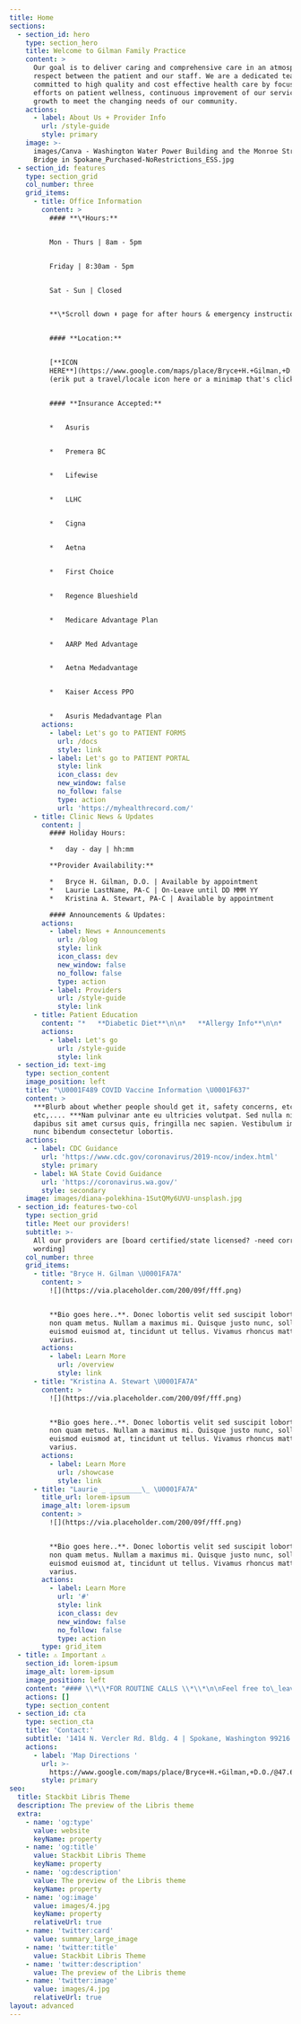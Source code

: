 ```yaml
---
title: Home
sections:
  - section_id: hero
    type: section_hero
    title: Welcome to Gilman Family Practice
    content: >
      Our goal is to deliver caring and comprehensive care in an atmosphere of
      respect between the patient and our staff. We are a dedicated team
      committed to high quality and cost effective health care by focusing our
      efforts on patient wellness, continuous improvement of our services and
      growth to meet the changing needs of our community.
    actions:
      - label: About Us + Provider Info
        url: /style-guide
        style: primary
    image: >-
      images/Canva - Washington Water Power Building and the Monroe Street
      Bridge in Spokane_Purchased-NoRestrictions_ESS.jpg
  - section_id: features
    type: section_grid
    col_number: three
    grid_items:
      - title: Office Information
        content: >
          #### **\*Hours:**


          Mon - Thurs | 8am - 5pm


          Friday | 8:30am - 5pm


          Sat - Sun | Closed


          **\*Scroll down ⬇️ page for after hours & emergency instructions**


          #### **Location:**


          [**ICON
          HERE**](https://www.google.com/maps/place/Bryce+H.+Gilman,+D.O./@47.670007,-117.235621,17z/data=!3m1!4b1!4m5!3m4!1s0x549e200c374da159:0xebf85226e721e5cd!8m2!3d47.670007!4d-117.233427?hl=en)\*\*
          (erik put a travel/locale icon here or a minimap that's clickable)\*\*


          #### **Insurance Accepted:**


          *   Asuris


          *   Premera BC


          *   Lifewise


          *   LLHC


          *   Cigna


          *   Aetna


          *   First Choice


          *   Regence Blueshield


          *   Medicare Advantage Plan


          *   AARP Med Advantage


          *   Aetna Medadvantage


          *   Kaiser Access PPO


          *   Asuris Medadvantage Plan
        actions:
          - label: Let's go to PATIENT FORMS
            url: /docs
            style: link
          - label: Let's go to PATIENT PORTAL
            style: link
            icon_class: dev
            new_window: false
            no_follow: false
            type: action
            url: 'https://myhealthrecord.com/'
      - title: Clinic News & Updates
        content: |
          #### Holiday Hours:

          *   day - day | hh:mm

          **Provider Availability:**

          *   Bryce H. Gilman, D.O. | Available by appointment
          *   Laurie LastName, PA-C | On-Leave until DD MMM YY
          *   Kristina A. Stewart, PA-C | Available by appointment

          #### Announcements & Updates:
        actions:
          - label: News + Announcements
            url: /blog
            style: link
            icon_class: dev
            new_window: false
            no_follow: false
            type: action
          - label: Providers
            url: /style-guide
            style: link
      - title: Patient Education
        content: "*   **Diabetic Diet**\n\n*   **Allergy Info**\n\n*   [**American Academy of Family Physicians**](https://www.aafp.org/home.html)\n\n#### \U0001F489  COVID Info + Resource \U0001F637:\n\n*   [**CDC's Covid 19 Home**](https://www.cdc.gov/coronavirus/2019-ncov/index.html)\n\n*   [**Pfizer's Covid 19 Hub**](https://www.pfizer.com/science/coronavirus)\n\n*   [**Moderna's Covid...**](https://www.modernatx.com/covid-19-resources/publications-and-external-resources)\n\n*   [**Johnson & Johnson**](https://www.jnj.com/covid-19)\n\n*   [**Astra-Zeneca**](https://www.astrazeneca.com/covid-19.html)\n\n*   **Link**\n\n*   **Link**\n\n*   **Link**\n"
        actions:
          - label: Let's go
            url: /style-guide
            style: link
  - section_id: text-img
    type: section_content
    image_position: left
    title: "\U0001F489 COVID Vaccine Information \U0001F637"
    content: >
      ***Blurb about whether people should get it, safety concerns, etc,
      etc,.... ***Nam pulvinar ante eu ultricies volutpat. Sed nulla nibh,
      dapibus sit amet cursus quis, fringilla nec sapien. Vestibulum imperdiet
      nunc bibendum consectetur lobortis.
    actions:
      - label: CDC Guidance
        url: 'https://www.cdc.gov/coronavirus/2019-ncov/index.html'
        style: primary
      - label: WA State Covid Guidance
        url: 'https://coronavirus.wa.gov/'
        style: secondary
    image: images/diana-polekhina-1SutQMy6UVU-unsplash.jpg
  - section_id: features-two-col
    type: section_grid
    title: Meet our providers!
    subtitle: >-
      All our providers are [board certified/state licensed? -need correct
      wording]
    col_number: three
    grid_items:
      - title: "Bryce H. Gilman \U0001FA7A"
        content: >
          ![](https://via.placeholder.com/200/09f/fff.png)


          **Bio goes here..**. Donec lobortis velit sed suscipit lobortis. Ut
          non quam metus. Nullam a maximus mi. Quisque justo nunc, sollicitudin
          euismod euismod at, tincidunt ut tellus. Vivamus rhoncus mattis
          varius.
        actions:
          - label: Learn More
            url: /overview
            style: link
      - title: "Kristina A. Stewart \U0001FA7A"
        content: >
          ![](https://via.placeholder.com/200/09f/fff.png)


          **Bio goes here..**. Donec lobortis velit sed suscipit lobortis. Ut
          non quam metus. Nullam a maximus mi. Quisque justo nunc, sollicitudin
          euismod euismod at, tincidunt ut tellus. Vivamus rhoncus mattis
          varius.
        actions:
          - label: Learn More
            url: /showcase
            style: link
      - title: "Laurie _ ________\_ \U0001FA7A"
        title_url: lorem-ipsum
        image_alt: lorem-ipsum
        content: >
          ![](https://via.placeholder.com/200/09f/fff.png)


          **Bio goes here..**. Donec lobortis velit sed suscipit lobortis. Ut
          non quam metus. Nullam a maximus mi. Quisque justo nunc, sollicitudin
          euismod euismod at, tincidunt ut tellus. Vivamus rhoncus mattis
          varius.
        actions:
          - label: Learn More
            url: '#'
            style: link
            icon_class: dev
            new_window: false
            no_follow: false
            type: action
        type: grid_item
  - title: ⚠️ Important ⚠️
    section_id: lorem-ipsum
    image_alt: lorem-ipsum
    image_position: left
    content: "#### \\*\\*FOR ROUTINE CALLS \\*\\*\n\nFeel free to\_leave a message and we will return your call ASAP.\_\n\nCalls received after\_4:30 will not be returned until the next business day.\_\_\n\nIf you are calling after business hours and you need an on-call physician for an emergency, you will be instructed\_to call\_509-622-9378.\_\n\nIf you need a refill, contact your pharmacy to fax the request to our office. \_Please contact our office for\_our fax number.\_\n\nIn order for us to prioritize calls, we ask patients to let the receptionist know the nature of your problem or questions. Genuine emergencies are our first priority. Urgent calls are handled as soon as possible, and non-emergency calls are returned as time permits throughout the day and after office hours. Please give telephone numbers with area code where you can be reached during both business and evening hours.\n\n#### \U0001F6A8FOR EMERGENCIES\U0001F6A8\n\nIn the event of a life threatening medical emergency, call medical emergency services at 911 immediately, **DO NOT WAIT!** Informthe emergency room staff that you are a patient of Bryce H. Gilman, D.O., Kristina A. Stewart, PA-C, or Lauri \\_*\\_*\\__, PA-C, and they will contact us.\n"
    actions: []
    type: section_content
  - section_id: cta
    type: section_cta
    title: 'Contact:'
    subtitle: '1414 N. Vercler Rd. Bldg. 4 | Spokane, Washington 99216 | (509) 924-4681'
    actions:
      - label: 'Map Directions '
        url: >-
          https://www.google.com/maps/place/Bryce+H.+Gilman,+D.O./@47.670007,-117.235621,17z/data=!3m1!4b1!4m5!3m4!1s0x549e200c374da159:0xebf85226e721e5cd!8m2!3d47.670007!4d-117.233427
        style: primary
seo:
  title: Stackbit Libris Theme
  description: The preview of the Libris theme
  extra:
    - name: 'og:type'
      value: website
      keyName: property
    - name: 'og:title'
      value: Stackbit Libris Theme
      keyName: property
    - name: 'og:description'
      value: The preview of the Libris theme
      keyName: property
    - name: 'og:image'
      value: images/4.jpg
      keyName: property
      relativeUrl: true
    - name: 'twitter:card'
      value: summary_large_image
    - name: 'twitter:title'
      value: Stackbit Libris Theme
    - name: 'twitter:description'
      value: The preview of the Libris theme
    - name: 'twitter:image'
      value: images/4.jpg
      relativeUrl: true
layout: advanced
---
```

